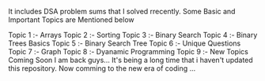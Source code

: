It includes DSA problem sums that I solved rrecently.
Some Basic and Important Topics are Mentioned below

Topic 1 :- Arrays 
Topic 2 :- Sorting 
Topic 3 :- Binary Search
Topic 4 :- Binary Trees Basics
Topic 5 :- Binary Search Tree
Topic 6 :- Unique Questions
Topic 7 :- Graph
Topic 8 :- Dyanamic Programming
Topic 9 :- New Topics Coming Soon
I am back guys...
It's being a long time that i haven't updated this repository.
Now comming to the new era of coding ...
